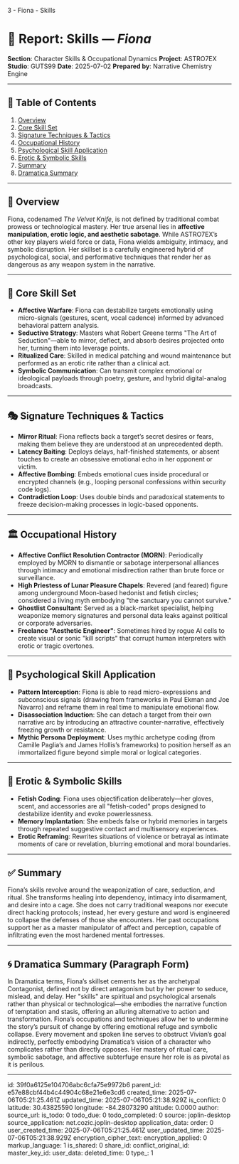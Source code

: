 3 - Fiona - Skills

# 📘 Report: Skills — *Fiona*

**Section**: Character Skills & Occupational Dynamics
**Project**: ASTRO7EX
**Studio**: GUTS99
**Date**: 2025-07-02
**Prepared by**: Narrative Chemistry Engine

---

## 📓 Table of Contents

1. [Overview](#overview)
2. [Core Skill Set](#core-skill-set)
3. [Signature Techniques & Tactics](#signature-techniques--tactics)
4. [Occupational History](#occupational-history)
5. [Psychological Skill Application](#psychological-skill-application)
6. [Erotic & Symbolic Skills](#erotic--symbolic-skills)
7. [Summary](#summary)
8. [Dramatica Summary](#dramatica-summary)

---

## 🧠 Overview

Fiona, codenamed *The Velvet Knife*, is not defined by traditional combat prowess or technological mastery. Her true arsenal lies in **affective manipulation, erotic logic, and aesthetic sabotage**. While ASTRO7EX’s other key players wield force or data, Fiona wields ambiguity, intimacy, and symbolic disruption. Her skillset is a carefully engineered hybrid of psychological, social, and performative techniques that render her as dangerous as any weapon system in the narrative.

---

## 💎 Core Skill Set

* **Affective Warfare**: Fiona can destabilize targets emotionally using micro-signals (gestures, scent, vocal cadence) informed by advanced behavioral pattern analysis.
* **Seductive Strategy**: Masters what Robert Greene terms "The Art of Seduction"—able to mirror, deflect, and absorb desires projected onto her, turning them into leverage points.
* **Ritualized Care**: Skilled in medical patching and wound maintenance but performed as an erotic rite rather than a clinical act.
* **Symbolic Communication**: Can transmit complex emotional or ideological payloads through poetry, gesture, and hybrid digital-analog broadcasts.

---

## 🎭 Signature Techniques & Tactics

* **Mirror Ritual**: Fiona reflects back a target’s secret desires or fears, making them believe they are understood at an unprecedented depth.
* **Latency Baiting**: Deploys delays, half-finished statements, or absent touches to create an obsessive emotional echo in her opponent or victim.
* **Affective Bombing**: Embeds emotional cues inside procedural or encrypted channels (e.g., looping personal confessions within security code logs).
* **Contradiction Loop**: Uses double binds and paradoxical statements to freeze decision-making processes in logic-based opponents.

---

## 🏛️ Occupational History

* **Affective Conflict Resolution Contractor (MORN)**: Periodically employed by MORN to dismantle or sabotage interpersonal alliances through intimacy and emotional misdirection rather than brute force or surveillance.
* **High Priestess of Lunar Pleasure Chapels**: Revered (and feared) figure among underground Moon-based hedonist and fetish circles; considered a living myth embodying "the sanctuary you cannot survive."
* **Ghostlist Consultant**: Served as a black-market specialist, helping weaponize memory signatures and personal data leaks against political or corporate adversaries.
* **Freelance "Aesthetic Engineer"**: Sometimes hired by rogue AI cells to create visual or sonic "kill scripts" that corrupt human interpreters with erotic or tragic overtones.

---

## 🧬 Psychological Skill Application

* **Pattern Interception**: Fiona is able to read micro-expressions and subconscious signals (drawing from frameworks in Paul Ekman and Joe Navarro) and reframe them in real time to manipulate emotional flow.
* **Disassociation Induction**: She can detach a target from their own narrative arc by introducing an attractive counter-narrative, effectively freezing growth or resistance.
* **Mythic Persona Deployment**: Uses mythic archetype coding (from Camille Paglia’s and James Hollis’s frameworks) to position herself as an immortalized figure beyond simple moral or logical categories.

---

## 💌 Erotic & Symbolic Skills

* **Fetish Coding**: Fiona uses objectification deliberately—her gloves, scent, and accessories are all "fetish-coded" props designed to destabilize identity and evoke powerlessness.
* **Memory Implantation**: She embeds false or hybrid memories in targets through repeated suggestive contact and multisensory experiences.
* **Erotic Reframing**: Rewrites situations of violence or betrayal as intimate moments of care or revelation, blurring emotional and moral boundaries.

---

## ✅ Summary

Fiona’s skills revolve around the weaponization of care, seduction, and ritual. She transforms healing into dependency, intimacy into disarmament, and desire into a cage. She does not carry traditional weapons nor execute direct hacking protocols; instead, her every gesture and word is engineered to collapse the defenses of those she encounters. Her past occupations support her as a master manipulator of affect and perception, capable of infiltrating even the most hardened mental fortresses.

---

## 🌀 Dramatica Summary (Paragraph Form)

In Dramatica terms, Fiona’s skillset cements her as the archetypal Contagonist, defined not by direct antagonism but by her power to seduce, mislead, and delay. Her "skills" are spiritual and psychological arsenals rather than physical or technological—she embodies the narrative function of temptation and stasis, offering an alluring alternative to action and transformation. Fiona’s occupations and techniques allow her to undermine the story’s pursuit of change by offering emotional refuge and symbolic collapse. Every movement and spoken line serves to obstruct Vivian’s goal indirectly, perfectly embodying Dramatica’s vision of a character who complicates rather than directly opposes. Her mastery of ritual care, symbolic sabotage, and affective subterfuge ensure her role is as pivotal as it is perilous.

---



id: 39f0a6125e104706abc6cfa75e9972b6
parent_id: e57e88cbf44b4c44904c68e21e6e3cd6
created_time: 2025-07-06T05:21:25.461Z
updated_time: 2025-07-06T05:21:38.929Z
is_conflict: 0
latitude: 30.43825590
longitude: -84.28073290
altitude: 0.0000
author: 
source_url: 
is_todo: 0
todo_due: 0
todo_completed: 0
source: joplin-desktop
source_application: net.cozic.joplin-desktop
application_data: 
order: 0
user_created_time: 2025-07-06T05:21:25.461Z
user_updated_time: 2025-07-06T05:21:38.929Z
encryption_cipher_text: 
encryption_applied: 0
markup_language: 1
is_shared: 0
share_id: 
conflict_original_id: 
master_key_id: 
user_data: 
deleted_time: 0
type_: 1